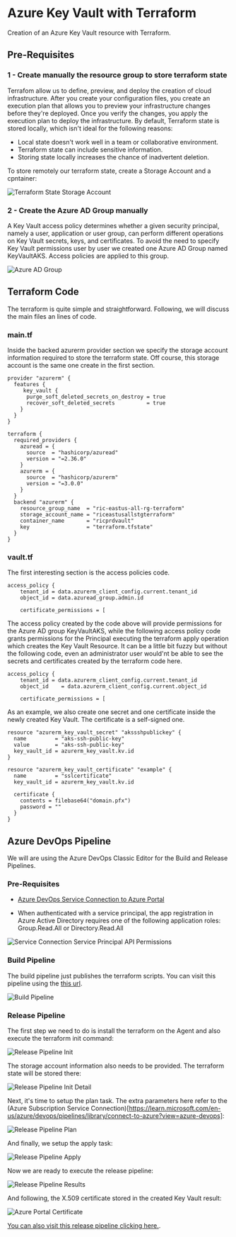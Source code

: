 <!-- @format -->

# Azure Key Vault with Terraform

Creation of an Azure Key Vault resource with Terraform.

## Pre-Requisites

### 1 - Create manually the resource group to store terraform state

Terrafom allow us to define, preview, and deploy the creation of cloud infrastructure.
After you create your configuration files, you create an execution plan that allows you to preview your infrastructure changes before they're deployed. Once you verify the changes, you apply the execution plan to deploy the infrastructure. By default, Terraform state is stored locally, which isn't ideal for the following reasons:

- Local state doesn't work well in a team or collaborative environment.
- Terraform state can include sensitive information.
- Storing state locally increases the chance of inadvertent deletion.

To store remotely our terraform state, create a Storage Account and a cpntainer:

<img src="./TerraformStateStorageAccount.png" alt= 'Terraform State Storage Account'>

### 2 - Create the Azure AD Group manually

A Key Vault access policy determines whether a given security principal, namely a user, application or user group, can perform different operations on Key Vault secrets, keys, and certificates. To avoid the need to specify Key Vault permissions user by user we created one Azure AD Group named KeyVaultAKS. Access policies are applied to this group.

<img src="./AzureADGroup.png" alt= 'Azure AD Group'>

## Terraform Code

The terraform is quite simple and straightforward. Following, we will discuss the main files an lines of code.

### main.tf

Inside the backed azurerm provider section we specify the storage account information required to store the terraform state. Off course, this storage account is the same one create in the first section.

```
provider "azurerm" {
  features {
     key_vault {
      purge_soft_deleted_secrets_on_destroy = true
      recover_soft_deleted_secrets          = true
    }
  }
}

terraform {
  required_providers {
    azuread = {
      source  = "hashicorp/azuread"
      version = "=2.36.0"
    }
    azurerm = {
      source  = "hashicorp/azurerm"
      version = "=3.0.0"
    }
  }
  backend "azurerm" {
    resource_group_name  = "ric-eastus-all-rg-terraform"
    storage_account_name = "riceastusallstgterraform"
    container_name       = "ricprdvault"
    key                  = "terraform.tfstate"
  }
}
```

### vault.tf

The first interesting section is the access policies code.

```
access_policy {
    tenant_id = data.azurerm_client_config.current.tenant_id
    object_id = data.azuread_group.admin.id

    certificate_permissions = [
```

The access policy created by the code above will provide permissions for the Azure AD group KeyVaultAKS, while the following access policy code grants permissions for the Principal executing the terraform apply operation which creates the Key Vault Resource. It can be a little bit fuzzy but without the following code, even an administrator user would'nt be able to see the secrets and certificates created by the terraform code here.

```
access_policy {
    tenant_id = data.azurerm_client_config.current.tenant_id
    object_id    = data.azurerm_client_config.current.object_id

    certificate_permissions = [
```

As an example, we also create one secret and one certificate inside the newly created Key Vault. The certificate is a self-signed one.

```
resource "azurerm_key_vault_secret" "akssshpublickey" {
  name         = "aks-ssh-public-key"
  value        = "aks-ssh-public-key"
  key_vault_id = azurerm_key_vault.kv.id
}

resource "azurerm_key_vault_certificate" "example" {
  name         = "sslcertificate"
  key_vault_id = azurerm_key_vault.kv.id

  certificate {
    contents = filebase64("domain.pfx")
    password = ""
  }
}
```

## Azure DevOps Pipeline

We will are using the Azure DevOps Classic Editor for the Build and Release Pipelines.

### Pre-Requisites

- [Azure DevOps Service Connection to Azure Portal](https://learn.microsoft.com/en-us/azure/devops/pipelines/library/connect-to-azure?view=azure-devops)

- When authenticated with a service principal, the app registration in Azure Active Directory requires one of the following application roles: Group.Read.All or Directory.Read.All

<img src="./ServiceConnectionServicePrincipalAPIPermissions.png" alt= 'Service Connection Service Principal API Permissions'>

### Build Pipeline

The build pipeline just publishes the terraform scripts. You can visit this pipeline using the [this url](https://dev.azure.com/richardsobreiro/Personal%20Profile/_build?definitionId=25).

<img src="./BuildPipeline.png" alt= 'Build Pipeline'>

### Release Pipeline

The first step we need to do is install the terraform on the Agent and also execute the terraform init command:

<img src="./ReleasePipeline-Init.png" alt= 'Release Pipeline Init'>

The storage account information also needs to be provided. The terraform state will be stored there:

<img src="./ReleasePipeline-Init-Detail.png" alt= 'Release Pipeline Init Detail'>

Next, it's time to setup the plan task. The extra parameters here refer to the (Azure Subscription Service Connection)[https://learn.microsoft.com/en-us/azure/devops/pipelines/library/connect-to-azure?view=azure-devops]:

<img src="./ReleasePipeline-Plan.png" alt= 'Release Pipeline Plan'>

And finally, we setup the apply task:

<img src="./ReleasePipeline-Apply.png" alt= 'Release Pipeline Apply'>

Now we are ready to execute the release pipeline:

<img src="./Release-Pipeline-Results.png" alt= 'Release Pipeline Results'>

And following, the X.509 certificate stored in the created Key Vault result:

<img src="./Azure Portal Certificate.png" alt= 'Azure Portal Certificate'>

[You can also visit this release pipeline clicking here.](https://dev.azure.com/richardsobreiro/Personal%20Profile/_releaseProgress?_a=release-environment-logs&releaseId=12&environmentId=12).
